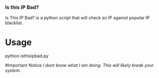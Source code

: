 ### Is this IP Bad?

Is This IP Bad? is a python script that will check an IP against popular IP blacklist.


# Usage

python isthisipbad.py


#Important Notice
*I dont know what I am doing. This will likely break your system.* 


